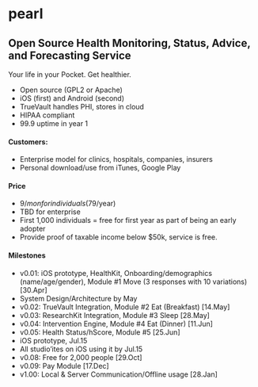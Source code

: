 # pearl

## Open Source Health Monitoring, Status, Advice, and Forecasting Service


Your life in your Pocket.
Get healthier.

* Open source (GPL2 or Apache)
* iOS (first) and Android (second)
* TrueVault handles PHI, stores in cloud
* HIPAA compliant
* 99.9 uptime in year 1

#### Customers:
* Enterprise model for clinics, hospitals, companies, insurers
* Personal download/use from iTunes, Google Play

#### Price
* $9/mon for individuals ($79/year)
* TBD for enterprise
* First 1,000 individuals = free for first year as part of being an early adopter
* Provide proof of taxable income below $50k, service is free. 

#### Milestones
* v0.01: iOS prototype, HealthKit, Onboarding/demographics (name/age/gender), Module #1 Move (3 responses with 10 variations) [30.Apr]
* System Design/Architecture by May
* v0.02: TrueVault Integration, Module #2 Eat (Breakfast) [14.May]
* v0.03: ResearchKit Integration, Module #3 Sleep [28.May]
* v0.04: Intervention Engine, Module #4 Eat (Dinner) [11.Jun]
* v0.05: Health Status/hScore, Module #5 [25.Jun]
* iOS prototype, Jul.15
* All studio’ites on iOS using it by Jul.15
* v0.08: Free for 2,000 people [29.Oct]
* v0.09: Pay Module [17.Dec]
* v1.00: Local & Server Communication/Offline usage [28.Jan]



